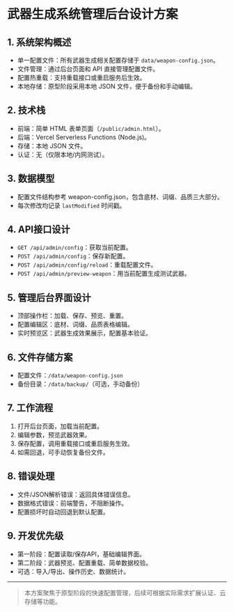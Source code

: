 # 武器生成系统管理后台设计方案

## 1. 系统架构概述
- 单一配置文件：所有武器生成相关配置存储于 `data/weapon-config.json`。
- 文件管理：通过后台页面和 API 直接管理配置文件。
- 配置热重载：支持重载接口或重启服务后生效。
- 本地存储：原型阶段采用本地 JSON 文件，便于备份和手动编辑。

## 2. 技术栈
- 前端：简单 HTML 表单页面（`/public/admin.html`）。
- 后端：Vercel Serverless Functions (Node.js)。
- 存储：本地 JSON 文件。
- 认证：无（仅限本地/内网测试）。

## 3. 数据模型
- 配置文件结构参考 weapon-config.json，包含底材、词缀、品质三大部分。
- 每次修改均记录 `lastModified` 时间戳。

## 4. API接口设计
- `GET /api/admin/config`：获取当前配置。
- `POST /api/admin/config`：保存新配置。
- `POST /api/admin/config/reload`：重载配置文件。
- `POST /api/admin/preview-weapon`：用当前配置生成测试武器。

## 5. 管理后台界面设计
- 顶部操作栏：加载、保存、预览、重置。
- 配置编辑区：底材、词缀、品质表格编辑。
- 实时预览区：武器生成效果展示，配置基本验证。

## 6. 文件存储方案
- 配置文件：`/data/weapon-config.json`
- 备份目录：`/data/backup/`（可选，手动备份）

## 7. 工作流程
1. 打开后台页面，加载当前配置。
2. 编辑参数，预览武器效果。
3. 保存配置，调用重载接口或重启服务生效。
4. 如需回退，可手动恢复备份文件。

## 8. 错误处理
- 文件/JSON解析错误：返回具体错误信息。
- 数据格式错误：前端警告，不阻断操作。
- 配置损坏时自动回退到默认配置。

## 9. 开发优先级
- 第一阶段：配置读取/保存API，基础编辑界面。
- 第二阶段：武器预览、配置重载、简单数据校验。
- 可选：导入/导出、操作历史、数据统计。

---

> 本方案聚焦于原型阶段的快速配置管理，后续可根据实际需求扩展认证、云存储等功能。
